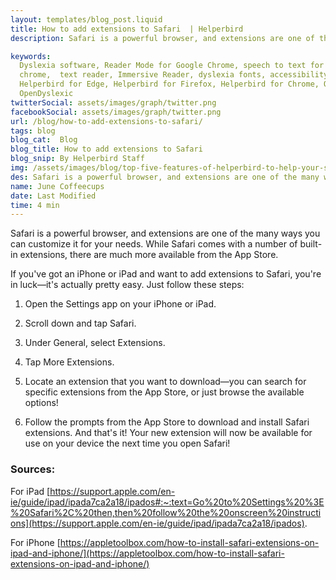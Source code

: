 ```yaml
---
layout: templates/blog_post.liquid
title: How to add extensions to Safari  | Helperbird
description: Safari is a powerful browser, and extensions are one of the many ways you can customize it for your needs. While Safari comes with a number of built-in extensions, there are much more available from the App Store.

keywords:
  Dyslexia software, Reader Mode for Google Chrome, speech to text for chrome, Text to speech for
  chrome,  text reader, Immersive Reader, dyslexia fonts, accessibility software, dyslexia software,
  Helperbird for Edge, Helperbird for Firefox, Helperbird for Chrome, Opendyslexic for Chrome,
  OpenDyslexic
twitterSocial: assets/images/graph/twitter.png
facebookSocial: assets/images/graph/twitter.png
url: /blog/how-to-add-extensions-to-safari/
tags: blog
blog_cat:  Blog
blog_title: How to add extensions to Safari
blog_snip: By Helperbird Staff
img: /assets/images/blog/top-five-features-of-helperbird-to-help-your-students-in-2021/top-five-features-of-helperbird-to-help-your-students-in-2021.png
des: Safari is a powerful browser, and extensions are one of the many ways you can customize it for your needs. While Safari comes with a number of built-in extensions, there are much more available from the App Store.
name: June Coffeecups
date: Last Modified
time: 4 min
---
```


Safari is a powerful browser, and extensions are one of the many ways you can customize it for your needs. While Safari comes with a number of built-in extensions, there are much more available from the App Store.

If you've got an iPhone or iPad and want to add extensions to Safari, you're in luck—it's actually pretty easy. Just follow these steps:

1. Open the Settings app on your iPhone or iPad.

2. Scroll down and tap Safari.

3. Under General, select Extensions.

4. Tap More Extensions.

5. Locate an extension that you want to download—you can search for specific extensions from the App Store, or just browse the available options!

6. Follow the prompts from the App Store to download and install Safari extensions. And that's it! Your new extension will now be available for use on your device the next time you open Safari!

### Sources:

For iPad 
[https://support.apple.com/en-ie/guide/ipad/ipada7ca2a18/ipados#:~:text=Go%20to%20Settings%20%3E%20Safari%2C%20then,then%20follow%20the%20onscreen%20instructions](https://support.apple.com/en-ie/guide/ipad/ipada7ca2a18/ipados).

For iPhone
[https://appletoolbox.com/how-to-install-safari-extensions-on-ipad-and-iphone/](https://appletoolbox.com/how-to-install-safari-extensions-on-ipad-and-iphone/)